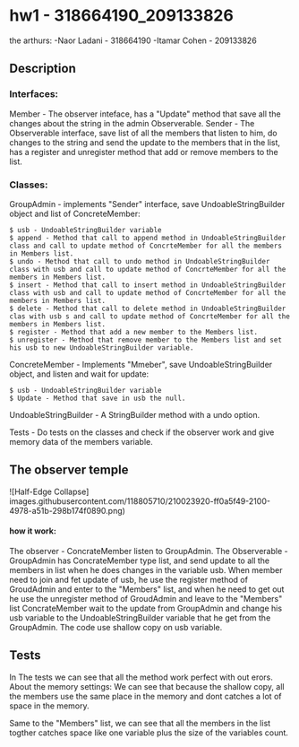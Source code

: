 # hw1 - 318664190_209133826

the arthurs:
-Naor Ladani - 318664190
-Itamar Cohen - 209133826

## Description

### Interfaces:
Member - The observer inteface, has a "Update" method that save all the changes about the string in the admin Observerable.
Sender - The Observerable interface, save list of all the members that listen to him, do changes to the string and send the update to the members that in the list, has a register and unregister method that add or remove members to the list.

### Classes:
GroupAdmin - implements "Sender" interface, save UndoableStringBuilder object and list of ConcreteMember:
```
$ usb - UndoableStringBuilder variable
$ append - Method that call to append method in UndoableStringBuilder class and call to update method of ConcrteMember for all the members in Members list.
$ undo - Method that call to undo method in UndoableStringBuilder class with usb and call to update method of ConcrteMember for all the members in Members list.
$ insert - Method that call to insert method in UndoableStringBuilder class with usb and call to update method of ConcrteMember for all the members in Members list.
$ delete - Method that call to delete method in UndoableStringBuilder clas with usb s and call to update method of ConcrteMember for all the members in Members list.
$ register - Method that add a new member to the Members list.
$ unregister - Method that remove member to the Members list and set his usb to new UndoableStringBuilder variable.
```
ConcreteMember - Implements "Mmeber", save UndoableStringBuilder object, and listen and wait for update:
```
$ usb - UndoableStringBuilder variable
$ Update - Method that save in usb the null.
```
UndoableStringBuilder - A StringBuilder method with a undo option.

Tests - Do tests on the classes and check if the observer work and give memory data of the members variable.

## The observer temple

![Half-Edge Collapse] images.githubusercontent.com/118805710/210023920-ff0a5f49-2100-4978-a51b-298b174f0890.png)

#### how it work:
The observer - ConcrateMember listen to GroupAdmin.
The Observerable - GroupAdmin has ConcrateMember type list, and send update to all the members in list when he does changes in the variable usb.
When member need to join and fet update of usb, he use the register method of GroudAdmin and enter to the "Members" list,
and when he need to get out he use the unregister method of GroudAdmin and leave to the "Members" list
ConcrateMember wait to the update from GroupAdmin and change his usb variable to the UndoableStringBuilder variable that he get from the GroupAdmin.
The code use shallow copy on usb variable.

## Tests

In The tests we can see that all the method work perfect with out erors.
About the memory settings:
We can see that because the shallow copy, all the members use the same place in the memory and dont catches a lot of space in the memory.

Same to the "Members" list, we can see that all the members in the list togther catches space like one variable plus the size of the variables count.

